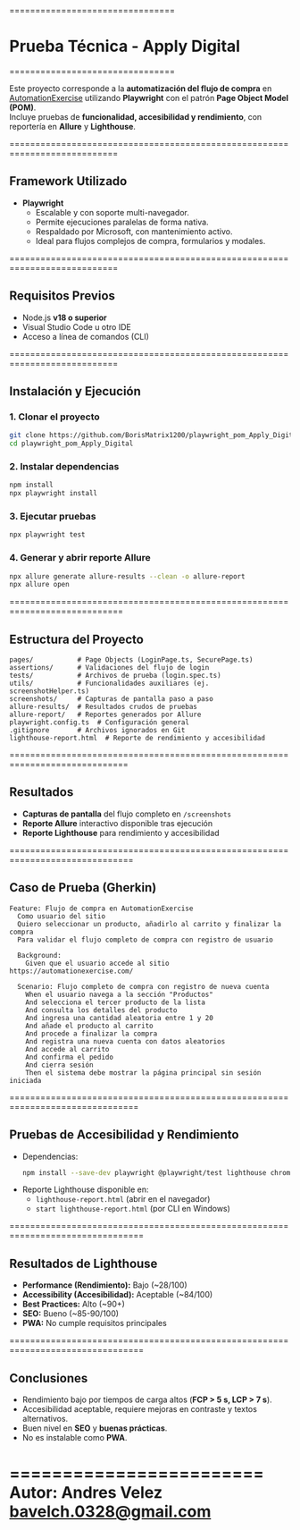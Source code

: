 
================================
# Prueba Técnica - Apply Digital
================================

Este proyecto corresponde a la **automatización del flujo de compra** en [AutomationExercise](https://automationexercise.com) utilizando **Playwright** con el patrón **Page Object Model (POM)**.  
Incluye pruebas de **funcionalidad, accesibilidad y rendimiento**, con reportería en **Allure** y **Lighthouse**.

===========================================================================

## Framework Utilizado
- **Playwright**
  - Escalable y con soporte multi-navegador.
  - Permite ejecuciones paralelas de forma nativa.
  - Respaldado por Microsoft, con mantenimiento activo.
  - Ideal para flujos complejos de compra, formularios y modales.

===========================================================================

## Requisitos Previos
- Node.js **v18 o superior**
- Visual Studio Code u otro IDE
- Acceso a línea de comandos (CLI)

===========================================================================

## Instalación y Ejecución

### 1. Clonar el proyecto
```bash
git clone https://github.com/BorisMatrix1200/playwright_pom_Apply_Digital.git
cd playwright_pom_Apply_Digital
```

### 2. Instalar dependencias
```bash
npm install
npx playwright install
```

### 3. Ejecutar pruebas
```bash
npx playwright test
```

### 4. Generar y abrir reporte Allure
```bash
npx allure generate allure-results --clean -o allure-report
npx allure open
```

============================================================================

## Estructura del Proyecto
```
pages/           # Page Objects (LoginPage.ts, SecurePage.ts)
assertions/      # Validaciones del flujo de login
tests/           # Archivos de prueba (login.spec.ts)
utils/           # Funcionalidades auxiliares (ej. screenshotHelper.ts)
screenshots/     # Capturas de pantalla paso a paso
allure-results/  # Resultados crudos de pruebas
allure-report/   # Reportes generados por Allure
playwright.config.ts  # Configuración general
.gitignore       # Archivos ignorados en Git
lighthouse-report.html  # Reporte de rendimiento y accesibilidad
```

=============================================================================

## Resultados

- **Capturas de pantalla** del flujo completo en `/screenshots`
- **Reporte Allure** interactivo disponible tras ejecución
- **Reporte Lighthouse** para rendimiento y accesibilidad

==============================================================================

## Caso de Prueba (Gherkin)

```gherkin
Feature: Flujo de compra en AutomationExercise
  Como usuario del sitio
  Quiero seleccionar un producto, añadirlo al carrito y finalizar la compra
  Para validar el flujo completo de compra con registro de usuario

  Background:
    Given que el usuario accede al sitio https://automationexercise.com/

  Scenario: Flujo completo de compra con registro de nueva cuenta
    When el usuario navega a la sección "Productos"
    And selecciona el tercer producto de la lista
    And consulta los detalles del producto
    And ingresa una cantidad aleatoria entre 1 y 20
    And añade el producto al carrito
    And procede a finalizar la compra
    And registra una nueva cuenta con datos aleatorios
    And accede al carrito
    And confirma el pedido
    And cierra sesión
    Then el sistema debe mostrar la página principal sin sesión iniciada
```

===============================================================================

## Pruebas de Accesibilidad y Rendimiento
- Dependencias:  
  ```bash
  npm install --save-dev playwright @playwright/test lighthouse chrome-launcher
  ```
- Reporte Lighthouse disponible en:  
  - `lighthouse-report.html` (abrir en el navegador)
  - `start lighthouse-report.html` (por CLI en Windows)

================================================================================

## Resultados de Lighthouse
- **Performance (Rendimiento):** Bajo (~28/100)  
- **Accessibility (Accesibilidad):** Aceptable (~84/100)  
- **Best Practices:** Alto (~90+)  
- **SEO:** Bueno (~85-90/100)  
- **PWA:** No cumple requisitos principales  

================================================================================

## Conclusiones
- Rendimiento bajo por tiempos de carga altos (**FCP > 5 s, LCP > 7 s**).  
- Accesibilidad aceptable, requiere mejoras en contraste y textos alternativos.  
- Buen nivel en **SEO** y **buenas prácticas**.  
- No es instalable como **PWA**.  

========================
Autor: **Andres Velez**  
bavelch.0328@gmail.com
========================
